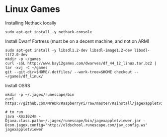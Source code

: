 # Linux Games

Installing Nethack locally
```
sudo apt-get install -y nethack-console
```

Install Dwarf Fortress (must be on a decent machine, and not on ARM)
```
sudo apt-get install -y libsdl1.2-dev libsdl-image1.2-dev libsdl-ttf2.0-dev
mkdir -p ~/games
curl -sSL http://www.bay12games.com/dwarves/df_44_12_linux.tar.bz2 | tar -xvj -C ~/games
git --git-dir=$HOME/.dotfiles/ --work-tree=$HOME checkout -- ~/games/df_linux/
```

Install OSRS
```
mkdir -p ~/.jagex/runescape/bin
curl https://github.com/MrHDR/RaspberryPi/raw/master/Rsinstall/jagexappletviewer.jar

# to run
java -Xmx1024m -Djava.class.path=~/.jagex/runescape/bin/jagexappletviewer.jar -Dcom.jagex.config="http://oldschool.runescape.com/jav_config.ws" jagexappletviewer
```
